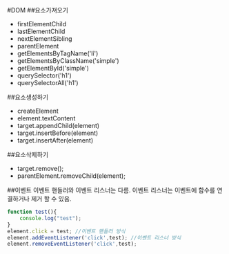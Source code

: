 #DOM
##요소가져오기
* firstElementChild
* lastElementChild
* nextElementSibling
* parentElement
* getElementsByTagName('li')
* getElementsByClassName('simple')
* getElementById('simple')
* querySelector('h1')
* querySelectorAll('h1')

##요소생성하기
* createElement
* element.textContent
* target.appendChild(element)
* target.insertBefore(element)
* target.insertAfter(element)

##요소삭제하기
* target.remove();
* parentElement.removeChild(element);

##이벤트
이벤트 핸들러와 이벤트 리스너는 다름.
이벤트 리스너는 이벤트에 함수를 연결하거나 제거 할 수 있음.
```javascript
function test(){
    console.log("test");
}
element.click = test; //이벤트 핸들러 방식
element.addEventListener('click',test); //이벤트 리스너 방식
element.removeEventListener('click',test);
```